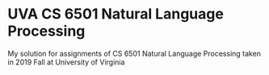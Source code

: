 # UVA CS 6501 Natural Language Processing
My solution for assignments of CS 6501 Natural Language Processing taken in 2019 Fall at University of Virginia 
